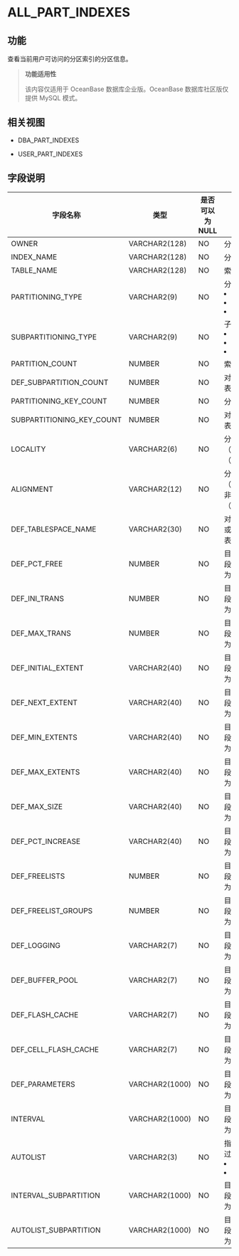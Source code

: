 ALL_PART_INDEXES
=====================================

功能
-----------

查看当前用户可访问的分区索引的分区信息。

> **功能适用性**
>
> 该内容仅适用于 OceanBase 数据库企业版。OceanBase 数据库社区版仅提供 MySQL 模式。

相关视图
-------------

* DBA_PART_INDEXES

* USER_PART_INDEXES

字段说明
-------------

|         **字段名称**          |     **类型**     | **是否可以为 NULL** |                                                                                   **描述**                                                                                   |
|---------------------------|----------------|----------------|----------------------------------------------------------------------------------------------------------------------------------------------------------------------------|
| OWNER                     | VARCHAR2(128)  | NO             | 分区索引的拥有者                                                                                                                                                                   |
| INDEX_NAME                | VARCHAR2(128)  | NO             | 分区索引的名字                                                                                                                                                                    |
| TABLE_NAME                | VARCHAR2(128)  | NO             | 索引所属的表的名字                                                                                                                                                                  |
| PARTITIONING_TYPE         | VARCHAR2(9)    | NO             | 分区方式： <li> HASH   <li> RANGE   <li> LIST        |
| SUBPARTITIONING_TYPE      | VARCHAR2(9)    | NO             | 子分区的分区方式： <li> HASH   <li> RANGE   <li> LIST    |
| PARTITION_COUNT           | NUMBER         | NO             | 索引中分区个数                                                                                                                                                                    |
| DEF_SUBPARTITION_COUNT    | NUMBER         | NO             | 对于复合分区索引，表示子分区的个数                                                                                                                                                          |
| PARTITIONING_KEY_COUNT    | NUMBER         | NO             | 分区键的数量                                                                                                                                                                     |
| SUBPARTITIONING_KEY_COUNT | NUMBER         | NO             | 对于复合分区索引，表示子分区键的数量                                                                                                                                                         |
| LOCALITY                  | VARCHAR2(6)    | NO             | 分区索引是局部 （LOCAL）还是全局 （GLOBAL）                                                                                                                                               |
| ALIGNMENT                 | VARCHAR2(12)   | NO             | 分区索引是前缀（PREFIXED）还是非前缀 （NON_PREFIXED）                                                                                                                                      |
| DEF_TABLESPACE_NAME       | VARCHAR2(30)   | NO             | 对于局部索引，添加或分割表分区时默认表空间                                                                                                                                                      |
| DEF_PCT_FREE              | NUMBER         | NO             | 目前暂不支持该字段，当前该字段默认为 NULL                                                                                                                                                    |
| DEF_INI_TRANS             | NUMBER         | NO             | 目前暂不支持该字段，当前该字段默认为 NULL                                                                                                                                                    |
| DEF_MAX_TRANS             | NUMBER         | NO             | 目前暂不支持该字段，当前该字段默认为 NULL                                                                                                                                                    |
| DEF_INITIAL_EXTENT        | VARCHAR2(40)   | NO             | 目前暂不支持该字段，当前该字段默认为 NULL                                                                                                                                                    |
| DEF_NEXT_EXTENT           | VARCHAR2(40)   | NO             | 目前暂不支持该字段，当前该字段默认为 NULL                                                                                                                                                    |
| DEF_MIN_EXTENTS           | VARCHAR2(40)   | NO             | 目前暂不支持该字段，当前该字段默认为 NULL                                                                                                                                                    |
| DEF_MAX_EXTENTS           | VARCHAR2(40)   | NO             | 目前暂不支持该字段，当前该字段默认为 NULL                                                                                                                                                    |
| DEF_MAX_SIZE              | VARCHAR2(40)   | NO             | 目前暂不支持该字段，当前该字段默认为 NULL                                                                                                                                                    |
| DEF_PCT_INCREASE          | VARCHAR2(40)   | NO             | 目前暂不支持该字段，当前该字段默认为 NULL                                                                                                                                                    |
| DEF_FREELISTS             | NUMBER         | NO             | 目前暂不支持该字段，当前该字段默认为 NULL                                                                                                                                                    |
| DEF_FREELIST_GROUPS       | NUMBER         | NO             | 目前暂不支持该字段，当前该字段默认为 NULL                                                                                                                                                    |
| DEF_LOGGING               | VARCHAR2(7)    | NO             | 目前暂不支持该字段，当前该字段默认为 NULL                                                                                                                                                    |
| DEF_BUFFER_POOL           | VARCHAR2(7)    | NO             | 目前暂不支持该字段，当前该字段默认为 NULL                                                                                                                                                    |
| DEF_FLASH_CACHE           | VARCHAR2(7)    | NO             | 目前暂不支持该字段，当前该字段默认为 NULL                                                                                                                                                    |
| DEF_CELL_FLASH_CACHE      | VARCHAR2(7)    | NO             | 目前暂不支持该字段，当前该字段默认为 NULL                                                                                                                                                    |
| DEF_PARAMETERS            | VARCHAR2(1000) | NO             | 目前暂不支持该字段，当前该字段默认为 NULL                                                                                                                                                    |
| INTERVAL                  | VARCHAR2(1000) | NO             | 目前暂不支持该字段，当前该字段默认为 NULL                                                                                                                                                    |
| AUTOLIST                  | VARCHAR2(3)    | NO         | 指示本地索引是否通过自动列表分区：<li>YES<li>NO                                                                                                                                                                            |
| INTERVAL_SUBPARTITION     | VARCHAR2(1000) | NO         | 目前暂不支持该字段，当前该字段默认为 NULL                                                                                                                                                                           |
| AUTOLIST_SUBPARTITION     | VARCHAR2(1000) | NO         | 目前暂不支持该字段，当前该字段默认为 NULL                                                                                                                                                                           |
